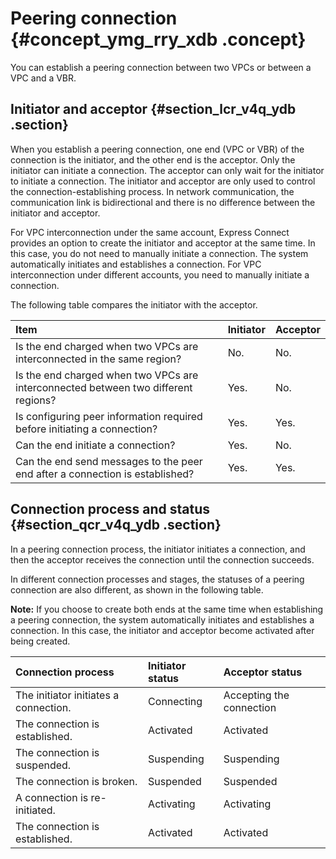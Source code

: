 # Peering connection {#concept_ymg_rry_xdb .concept}

You can establish a peering connection between two VPCs or between a VPC and a VBR.

## Initiator and acceptor {#section_lcr_v4q_ydb .section}

When you establish a peering connection, one end \(VPC or VBR\) of the connection is the initiator, and the other end is the acceptor. Only the initiator can initiate a connection. The acceptor can only wait for the initiator to initiate a connection. The initiator and acceptor are only used to control the connection-establishing process. In network communication, the communication link is bidirectional and there is no difference between the initiator and acceptor.

For VPC interconnection under the same account, Express Connect provides an option to create the initiator and acceptor at the same time. In this case, you do not need to manually initiate a connection. The system automatically initiates and establishes a connection. For VPC interconnection under different accounts, you need to manually initiate a connection.

The following table compares the initiator with the acceptor.

|Item|Initiator|Acceptor|
|:---|:--------|:-------|
|Is the end charged when two VPCs are interconnected in the same region?|No.|No.|
|Is the end charged when two VPCs are interconnected between two different regions?|Yes.|No.|
|Is configuring peer information required before initiating a connection?|Yes.|Yes.|
|Can the end initiate a connection?|Yes.|No.|
|Can the end send messages to the peer end after a connection is established?|Yes.|Yes.|

## Connection process and status {#section_qcr_v4q_ydb .section}

In a peering connection process, the initiator initiates a connection, and then the acceptor receives the connection until the connection succeeds.

In different connection processes and stages, the statuses of a peering connection are also different, as shown in the following table.

**Note:** If you choose to create both ends at the same time when establishing a peering connection, the system automatically initiates and establishes a connection. In this case, the initiator and acceptor become activated after being created.

|Connection process|Initiator status|Acceptor status|
|:-----------------|:---------------|:--------------|
|The initiator initiates a connection.|Connecting|Accepting the connection|
|The connection is established.|Activated|Activated|
|The connection is suspended.|Suspending|Suspending|
|The connection is broken.|Suspended|Suspended|
|A connection is re-initiated.|Activating|Activating|
|The connection is established.|Activated|Activated|

